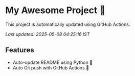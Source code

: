 # My Awesome Project 🚀

This project is automatically updated using GitHub Actions.

_Last updated: 2025-05-08 04:25:16 IST_

## Features
- Auto-update README using Python 🐍
- Auto Git push with GitHub Actions 🤖

